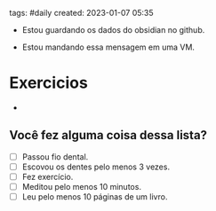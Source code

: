 tags: #daily
created: 2023-01-07 05:35

- Estou guardando os dados do obsidian no github.

- Estou mandando essa mensagem em uma VM.
# Exercicios
- 

## Você fez alguma coisa dessa lista?
- [ ] Passou fio dental.
- [ ] Escovou os dentes pelo menos 3 vezes.
- [ ] Fez exercício.
- [ ] Meditou pelo menos 10 minutos.
- [ ] Leu pelo menos 10 páginas de um livro.